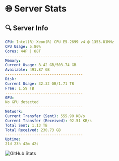 # 🌐 Server Stats
## 🔍 Server Info
```yaml
CPU: Intel(R) Xeon(R) CPU E5-2699 v4 @ 1353.81MHz
CPU Usage: 5.80%
Cores: 44P | 88T
-----------------------------------
Memory:
Current Usage: 8.42 GB/503.74 GB
Available: 491.87 GB
-----------------------------------
Disk:
Current Usage: 32.32 GB/1.71 TB
Free: 1.59 TB
-----------------------------------
GPU:
No GPU detected
-----------------------------------
Network:
Current Transfer (Sent): 555.90 KB/s
Current Transfer (Received): 92.51 KB/s
Total Sent: 1.13 TB
Total Received: 230.73 GB
-----------------------------------
Uptime:
21d 23h 42m 42s
```
![GitHub Stats](https://img.shields.io/badge/Updated-2025-05-11_16:51:30-blue)